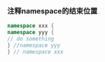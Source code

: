 ### 注释namespace的结束位置
```c++
namespace xxx {
namespace yyy {
// do something
} //namespace yyy
} // namespace xxx
```

